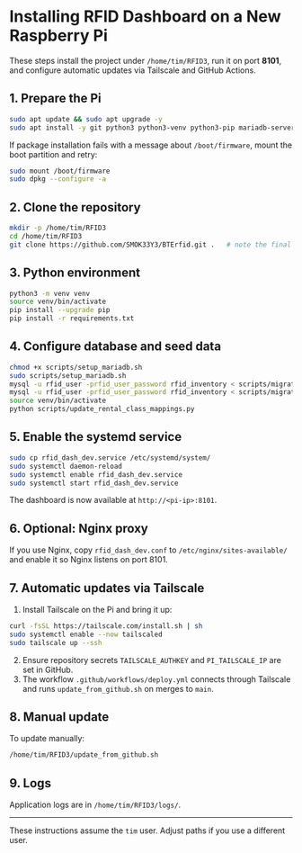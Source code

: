 # Installing RFID Dashboard on a New Raspberry Pi

These steps install the project under `/home/tim/RFID3`, run it on port **8101**, and configure automatic updates via Tailscale and GitHub Actions.

## 1. Prepare the Pi
```bash
sudo apt update && sudo apt upgrade -y
sudo apt install -y git python3 python3-venv python3-pip mariadb-server mariadb-client redis-server
```
If package installation fails with a message about `/boot/firmware`, mount the boot partition and retry:
```bash
sudo mount /boot/firmware
sudo dpkg --configure -a
```

## 2. Clone the repository
```bash
mkdir -p /home/tim/RFID3
cd /home/tim/RFID3
git clone https://github.com/SMOK33Y3/BTErfid.git .   # note the final dot
```

## 3. Python environment
```bash
python3 -m venv venv
source venv/bin/activate
pip install --upgrade pip
pip install -r requirements.txt
```

## 4. Configure database and seed data
```bash
chmod +x scripts/setup_mariadb.sh
sudo scripts/setup_mariadb.sh
mysql -u rfid_user -prfid_user_password rfid_inventory < scripts/migrate_db.sql
mysql -u rfid_user -prfid_user_password rfid_inventory < scripts/migrate_hand_counted_items.sql
source venv/bin/activate
python scripts/update_rental_class_mappings.py
```

## 5. Enable the systemd service
```bash
sudo cp rfid_dash_dev.service /etc/systemd/system/
sudo systemctl daemon-reload
sudo systemctl enable rfid_dash_dev.service
sudo systemctl start rfid_dash_dev.service
```

The dashboard is now available at `http://<pi-ip>:8101`.

## 6. Optional: Nginx proxy
If you use Nginx, copy `rfid_dash_dev.conf` to `/etc/nginx/sites-available/` and enable it so Nginx listens on port 8101.

## 7. Automatic updates via Tailscale
1. Install Tailscale on the Pi and bring it up:
```bash
curl -fsSL https://tailscale.com/install.sh | sh
sudo systemctl enable --now tailscaled
sudo tailscale up --ssh
```
2. Ensure repository secrets `TAILSCALE_AUTHKEY` and `PI_TAILSCALE_IP` are set in GitHub.
3. The workflow `.github/workflows/deploy.yml` connects through Tailscale and runs `update_from_github.sh` on merges to `main`.

## 8. Manual update
To update manually:
```bash
/home/tim/RFID3/update_from_github.sh
```

## 9. Logs
Application logs are in `/home/tim/RFID3/logs/`.

---
These instructions assume the `tim` user. Adjust paths if you use a different user.

